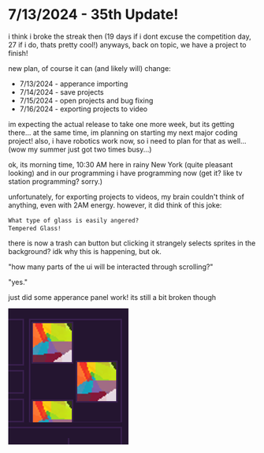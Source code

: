 # 7/13/2024 - 35th Update!

i think i broke the streak then (19 days if i dont excuse the competition day, 27 if i do, thats pretty cool!) anyways, back on topic, we have a project to finish!

new plan, of course it can (and likely will) change:
- 7/13/2024 - apperance importing 
- 7/14/2024 - save projects
- 7/15/2024 - open projects and bug fixing
- 7/16/2024 - exporting projects to video

im expecting the actual release to take one more week, but its getting there... at the same time, im planning on starting my next major coding project! also, i have robotics work now, so i need to plan for that as well... (wow my summer just got two times busy...)

ok, its morning time, 10:30 AM here in rainy New York (quite pleasant looking) and in our programming i have programming now (get it? like tv station programming? sorry.)

unfortunately, for exporting projects to videos, my brain couldn't think of anything, even with 2AM energy. however, it did think of this joke:

```
What type of glass is easily angered?
Tempered Glass!
```

there is now a trash can button but clicking it strangely selects sprites in the background? idk why this is happening, but ok. 

"how many parts of the ui will be interacted through scrolling?"

"yes."

just did some apperance panel work! its still a bit broken though

![looks a little silly](</updatelogs/images/072024/07132024 - 1.png>)